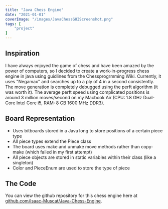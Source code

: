 ```yaml
---
title: "Java Chess Engine"
date: "2021-01-01"
coverImage: "/images/JavaChessGUIScreenshot.png"
tags: [
	"project"
]
---
```


## Inspiration
I have always enjoyed the game of chess and have been amazed by the power of computers, so I decided to create a work-in-progress chess engine in java using guidlines from the Chessprogrmming Wiki. Currently, it uses "Negamax" and searches up to a ply of 4 in a second consistently. The move generation is completely debugged using the perft algorithm (it was worth it). The average perft speed using complicated positions is around 3 million moves/second on my Macbook Air (CPU: 1.8 GHz Dual-Core Intel Core i5, RAM: 8 GB 1600 MHz DDR3).

## Board Representation
* Uses bitboards stored in a Java long to store positions of a certain piece type
* All piece types extend the Piece class
* The board uses make and unmake move methods rather than copy-make (which failed in my first attempt)
* All piece objects are stored in static variables within their class (like a singleton)
* Color and PieceEnum are used to store the type of piece

## The Code
You can view the github repository for this chess engine here at [github.com/Isaac-Muscat/Java-Chess-Engine](https://github.com/Isaac-Muscat/Java-Chess-Engine).